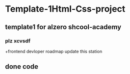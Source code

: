 # Template-1Html-Css-project
## template1 for alzero shcool-academy
### plz xcvsdf

+frontend devloper roadmap
update this station
## done code
